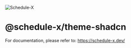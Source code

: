 ![Schedule-X](https://schedule-x.s3.eu-west-1.amazonaws.com/schedule-x-logo.png)

# @schedule-x/theme-shadcn

For documentation, please refer to: https://schedule-x.dev/

